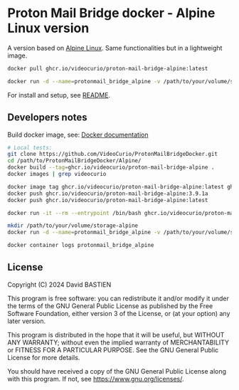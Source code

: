# Proton Mail Bridge docker - Alpine Linux version

A version based on [Alpine Linux](https://www.alpinelinux.org/). Same functionalities but in a lightweight image.

```bash
docker pull ghcr.io/videocurio/proton-mail-bridge-alpine:latest
```
```bash
docker run -d --name=protonmail_bridge_alpine -v /path/to/your/volume/storage-alpine:/root -p 127.0.0.1:14025:25/tcp -p 127.0.0.1:14143:143/tcp --network network20 --restart=unless-stopped ghcr.io/videocurio/proton-mail-bridge-alpine:latest
```

For install and setup, see [README](https://github.com/VideoCurio/ProtonMailBridgeDocker).

## Developers notes

Build docker image, see: [Docker documentation](https://docs.docker.com/language/python/containerize/)
```bash
# Local tests:
git clone https://github.com/VideoCurio/ProtonMailBridgeDocker.git
cd /path/to/ProtonMailBridgeDocker/Alpine/
docker build --tag=ghcr.io/videocurio/proton-mail-bridge-alpine .
docker images | grep videocurio

docker image tag ghcr.io/videocurio/proton-mail-bridge-alpine:latest ghcr.io/videocurio/proton-mail-bridge-alpine:3.9.1a
docker push ghcr.io/videocurio/proton-mail-bridge-alpine:3.9.1a
docker push ghcr.io/videocurio/proton-mail-bridge-alpine:latest

docker run -it --rm --entrypoint /bin/bash ghcr.io/videocurio/proton-mail-bridge-alpine:latest

mkdir /path/to/your/volume/storage-alpine
docker run -d --name=protonmail_bridge_alpine -v /path/to/your/volume/storage-alpine:/root -p 127.0.0.1:14025:25/tcp -p 127.0.0.1:14143:143/tcp --network network20 --restart=unless-stopped ghcr.io/videocurio/proton-mail-bridge-alpine:latest

docker container logs protonmail_bridge_alpine
```

## License

Copyright (C) 2024  David BASTIEN

This program is free software: you can redistribute it and/or modify
it under the terms of the GNU General Public License as published by
the Free Software Foundation, either version 3 of the License, or
(at your option) any later version.

This program is distributed in the hope that it will be useful,
but WITHOUT ANY WARRANTY; without even the implied warranty of
MERCHANTABILITY or FITNESS FOR A PARTICULAR PURPOSE.  See the
GNU General Public License for more details.

You should have received a copy of the GNU General Public License
along with this program.  If not, see <https://www.gnu.org/licenses/>.
